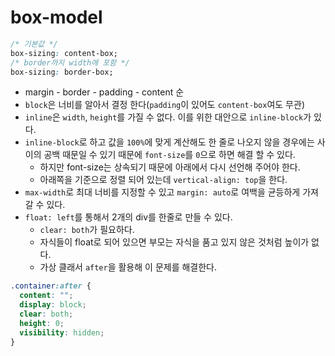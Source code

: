 # box-model

```css
/* 기본값 */
box-sizing: content-box;
/* border까지 width에 포함 */
box-sizing: border-box;
```

- margin - border - padding - content 순
- `block`은 너비를 알아서 결정 한다(`padding`이 있어도 `content-box`여도 무관)
- `inline`은 `width`, `height`를 가질 수 없다. 이를 위한 대안으로 `inline-block`가 있다.
- `inline-block`로 하고 값을 `100%`에 맞게 계산해도 한 줄로 나오지 않을 경우에는 사이의 공백 때문일 수 있기 때문에 `font-size`를 `0`으로 하면 해결 할 수 있다.
  - 하지만 font-size는 상속되기 때문에 아래에서 다시 선언해 주어야 한다.
  - 아래쪽을 기준으로 정렬 되어 있는데 `vertical-align: top`을 한다.
- `max-width`로 최대 너비를 지정할 수 있고 `margin: auto`로 여백을 균등하게 가져 갈 수 있다.
- `float: left`를 통해서 2개의 div를 한줄로 만들 수 있다.
  - `clear: both`가 필요하다.
  - 자식들이 float로 되어 있으면 부모는 자식을 품고 있지 않은 것처럼 높이가 없다.
  - 가상 클래서 `after`을 활용해 이 문제를 해결한다.

```css
.container:after {
  content: "";
  display: block;
  clear: both;
  height: 0;
  visibility: hidden;
}
```
